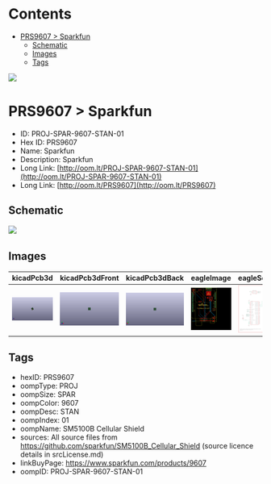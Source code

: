 



Contents
========

* [PRS9607 > Sparkfun](#prs9607--sparkfun)
	* [Schematic](#schematic)
	* [Images](#images)
	* [Tags](#tags)
  
![][im]
# PRS9607 > Sparkfun

- ID: PROJ-SPAR-9607-STAN-01
- Hex ID: PRS9607
- Name: Sparkfun
- Description: Sparkfun
- Long Link: [http://oom.lt/PROJ-SPAR-9607-STAN-01](http://oom.lt/PROJ-SPAR-9607-STAN-01)
- Long Link: [http://oom.lt/PRS9607](http://oom.lt/PRS9607)

## Schematic
  
![][schem]
## Images
  
  

|kicadPcb3d|kicadPcb3dFront|kicadPcb3dBack|eagleImage|eagleSchemImage|
| :---: | :---: | :---: | :---: | :---: |
|[![kicadPcb3d](kicadPcb3d_140.png)](kicadPcb3d.png)|[![kicadPcb3dFront](kicadPcb3dFront_140.png)](kicadPcb3dFront.png)|[![kicadPcb3dBack](kicadPcb3dBack_140.png)](kicadPcb3dBack.png)|[![eagleImage](eagleImage_140.png)](eagleImage.png)|[![eagleSchemImage](eagleSchemImage_140.png)](eagleSchemImage.png)|

## Tags

- hexID: PRS9607
- oompType: PROJ
- oompSize: SPAR
- oompColor: 9607
- oompDesc: STAN
- oompIndex: 01
- oompName: SM5100B Cellular Shield
- sources: All source files from https://github.com/sparkfun/SM5100B_Cellular_Shield (source licence details in srcLicense.md)
- linkBuyPage: https://www.sparkfun.com/products/9607
- oompID: PROJ-SPAR-9607-STAN-01



[im]: kicadPcb3d_450.png
[schem]: eagleSchemImage.png
